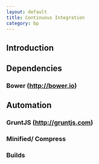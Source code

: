 ```yaml
---
layout: default
title: Continuous Integration
category: bp
---
```


## Introduction

## Dependencies

### Bower (http://bower.io)

## Automation

### GruntJS (http://gruntjs.com)

### Minified/ Compress

### Builds

